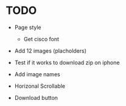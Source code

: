 # TODO

- Page style
  - Get cisco font

- Add 12 images (placholders)
- Test if it works to download zip on iphone
- Add image names
- Horizonal Scrollable
- Download button